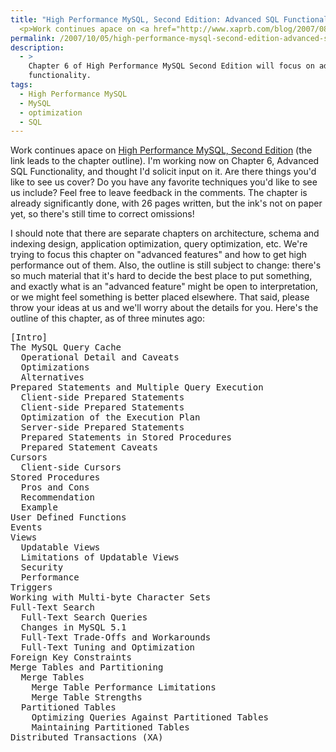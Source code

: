 ```yaml
---
title: "High Performance MySQL, Second Edition: Advanced SQL Functionality"
  <p>Work continues apace on <a href="http://www.xaprb.com/blog/2007/08/30/coming-soon-high-performance-mysql-second-edition/">High Performance MySQL, Second Edition</a> (the link leads to the chapter outline).  I'm working now on Chapter 6, Advanced SQL Functionality, and thought I'd solicit input on it.  Are there things you'd like to see us cover?  Do you have any favorite techniques you'd like to see us include?  Feel free to leave feedback in the comments.  The chapter is already significantly done, with 26 pages written, but the ink's not on paper yet, so there's still time to correct omissions!</p>
permalink: /2007/10/05/high-performance-mysql-second-edition-advanced-sql-functionality/
description:
  - >
    Chapter 6 of High Performance MySQL Second Edition will focus on advanced server
    functionality.
tags:
  - High Performance MySQL
  - MySQL
  - optimization
  - SQL
---
```

Work continues apace on [High Performance MySQL, Second Edition][1] (the link leads to the chapter outline). I'm working now on Chapter 6, Advanced SQL Functionality, and thought I'd solicit input on it. Are there things you'd like to see us cover? Do you have any favorite techniques you'd like to see us include? Feel free to leave feedback in the comments. The chapter is already significantly done, with 26 pages written, but the ink's not on paper yet, so there's still time to correct omissions!

I should note that there are separate chapters on architecture, schema and indexing design, application optimization, query optimization, etc. We're trying to focus this chapter on "advanced features" and how to get high performance out of them. Also, the outline is still subject to change: there's so much material that it's hard to decide the best place to put something, and exactly what is an "advanced feature" might be open to interpretation, or we might feel something is better placed elsewhere. That said, please throw your ideas at us and we'll worry about the details for you. Here's the outline of this chapter, as of three minutes ago:

<pre>[Intro]
The MySQL Query Cache
  Operational Detail and Caveats
  Optimizations
  Alternatives
Prepared Statements and Multiple Query Execution
  Client-side Prepared Statements
  Client-side Prepared Statements
  Optimization of the Execution Plan
  Server-side Prepared Statements
  Prepared Statements in Stored Procedures
  Prepared Statement Caveats
Cursors
  Client-side Cursors
Stored Procedures
  Pros and Cons
  Recommendation
  Example
User Defined Functions
Events
Views
  Updatable Views
  Limitations of Updatable Views
  Security
  Performance
Triggers
Working with Multi-byte Character Sets
Full-Text Search
  Full-Text Search Queries
  Changes in MySQL 5.1
  Full-Text Trade-Offs and Workarounds
  Full-Text Tuning and Optimization
Foreign Key Constraints
Merge Tables and Partitioning
  Merge Tables
    Merge Table Performance Limitations
    Merge Table Strengths
  Partitioned Tables
    Optimizing Queries Against Partitioned Tables
    Maintaining Partitioned Tables
Distributed Transactions (XA)</pre>

 [1]: http://www.xaprb.com/blog/2007/08/30/coming-soon-high-performance-mysql-second-edition/
